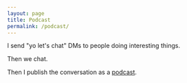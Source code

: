 ```yaml
---
layout: page
title: Podcast
permalink: /podcast/
---
```


I send "yo let's chat" DMs to people doing interesting things. 

Then we chat.

Then I publish the conversation as a [podcast](https://podcasters.spotify.com/pod/show/builderbanter).

